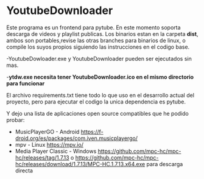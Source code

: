 # YoutubeDownloader
Este programa es un frontend para pytube.
En este momento soporta descarga de videos y playlist publicas.
Los binarios estan en la carpeta **dist**, ambos son portables,revise las otras branches para binarios de linux, o compile los suyos propios siguiendo las instrucciones en el codigo base.

-YoutubeDowloader.exe y YoutubeDownloader pueden ser ejecutados sin mas.

-**ytdw.exe necesita tener YoutubeDownloader.ico en el mismo directorio para funcionar**

El archivo requirements.txt tiene todo lo que uso en el desarrollo actual del proyecto, pero para ejecutar el codigo la unica dependencia es pytube.

Y dejo una lista de aplicaciones open source compatibles que he podido probar:

* MusicPlayerGO - Android https://f-droid.org/es/packages/com.iven.musicplayergo/ 
* mpv - Linux https://mpv.io/ 
* Media Player Classic - Windows https://github.com/mpc-hc/mpc-hc/releases/tag/1.7.13 o https://github.com/mpc-hc/mpc-hc/releases/download/1.7.13/MPC-HC.1.7.13.x64.exe para descarga directa 
